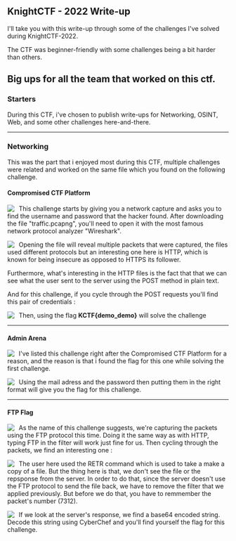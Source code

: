 ## KnightCTF - 2022 Write-up

I'll take you with this write-up through some of the challenges I've solved during KnightCTF-2022. 

The CTF was beginner-friendly with some challenges being a bit harder than others.

Big ups for all the team that worked on this ctf.
---

### Starters 

During this CTF, i've chosen to publish write-ups for Networking, OSINT, Web, and some other challenges here-and-there.

---

### Networking
This was the part that i enjoyed most during this CTF, multiple challenges were related and worked on the same file which you found on the following challenge.

#### Compromised CTF Platform

<img src = "/2022-01-21-KnightCTF-2022-write-up/Compromised CTF Platform.png" style="float: left; margin-right: 10px;">

This challenge starts by giving you a network capture and asks you to find the username and password that the hacker found. 
After downloading the file "traffic.pcapng", you'll need to open it with the most famous network protocol analyzer "Wireshark".

<img src = "/2022-01-21-KnightCTF-2022-write-up/Compromised CTF Platform1.png" style="float: left; margin-right: 10px;">

Opening the file will reveal multiple packets that were captured, the files used different protocols but an interesting one here is HTTP, which is known for being insecure as opposed to HTTPS its follower.

Furthermore, what's interesting in the HTTP files is the fact that that we can see what the user sent to the server using the POST method in plain text. 

And for this challenge, if you cycle through the POST requests you'll find this pair of credentials : 

<img src = "/2022-01-21-KnightCTF-2022-write-up/Compromised CTF Platform2.png" style="float: left; margin-right: 10px;">

Then, using the flag <b>KCTF{demo_demo}</b> will solve the challenge

---

#### Admin Arena 

<img src = "/2022-01-21-KnightCTF-2022-write-up/Admin Arena.png" style="float: left; margin-right: 10px;">

I've listed this challenge right after the Compromised CTF Platform for a reason, and the reason is that i found the flag for this one while solving the first challenge. 

<img src = "/2022-01-21-KnightCTF-2022-write-up/Admin Arena1.png" style="float: left; margin-right: 10px;">

Using the mail adress and the password then putting them in the right format will give you the flag for this challenge.

---

#### FTP Flag

<img src = "/2022-01-21-KnightCTF-2022-write-up/FTP Flag.png" style="float: left; margin-right: 10px;">

As the name of this challenge suggests, we're capturing the packets using the FTP protocol this time.
Doing it the same way as with HTTP, typing FTP in the filter will work just fine for us.
Then cycling through the packets, we find an interesting one : 

<img src = "/2022-01-21-KnightCTF-2022-write-up/FTP Flag1.png" style="float: left; margin-right: 10px;">

The user here used the RETR command which is used to take a make a copy of a file. But the thing here is that, we don't see the file or the repsponse from the server. In order to do that, since the server doesn't use the FTP protocol to send the file back, we have to remove the filter that we applied previously. But before we do that, you have to remmember the packet's number (7312).

<img src = "/2022-01-21-KnightCTF-2022-write-up/FTP Flag2.png" style="float: left; margin-right: 10px;">

If we look at the server's response, we find a base64 encoded string. Decode this string using CyberChef and you'll find yourself the flag for this challenge.

